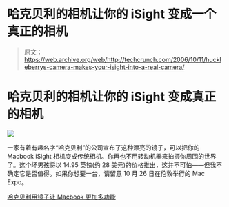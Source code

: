 # 哈克贝利的相机让你的 iSight 变成一个真正的相机

> 原文：<https://web.archive.org/web/http://techcrunch.com/2006/10/11/huckleberrys-camera-makes-your-isight-into-a-real-camera/>

# 哈克贝利的相机让你的 iSight 变成真正的相机

![](img/78491b8c9199a8ba486dd022057331f0.png)

一家有着有趣名字“哈克贝利”的公司宣布了这种漂亮的镜子，可以把你的 Macbook iSight 相机变成传统相机。你再也不用转动机器来拍摄你周围的世界了。这个坏男孩将以 14.95 英镑(约 28 美元)的价格推出，这并不可怕——但我不确定它是否值得。如果你想要一台，请留意 10 月 26 日在伦敦举行的 Mac Expo。

[哈克贝利用镜子让 Macbook 更加多功能](https://web.archive.org/web/20201129020634/http://www.gizmodo.com/gadgets/gadgets/huckleberry-uses-mirror-to-make-macbook-more-versatile-206789.php)